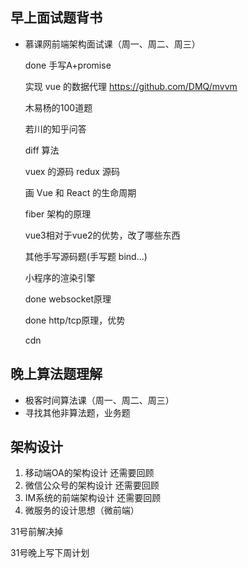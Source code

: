 ## 早上面试题背书

* 慕课网前端架构面试课（周一、周二、周三）

    done 手写A+promise  

    实现 vue 的数据代理 https://github.com/DMQ/mvvm

    木易杨的100道题

    若川的知乎问答

    diff 算法

    vuex 的源码 redux 源码  

    画 Vue 和 React 的生命周期

    fiber 架构的原理

    vue3相对于vue2的优势，改了哪些东西

    其他手写源码题(手写题 bind...)

    小程序的渲染引擎

    done websocket原理

    done http/tcp原理，优势

    cdn

## 晚上算法题理解

* 极客时间算法课（周一、周二、周三）
* 寻找其他非算法题，业务题

## 架构设计

1. 移动端OA的架构设计 还需要回顾
2. 微信公众号的架构设计 还需要回顾
3. IM系统的前端架构设计 还需要回顾
4. 微服务的设计思想（微前端）

31号前解决掉

31号晚上写下周计划
